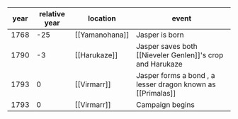 |  year  | relative year |  location | event | 
| ------ | ------------- | --------- | ----- |
|  1768 | -25 | [[Yamanohana]] | Jasper is born |
| 1790 | -3 | [[Harukaze]] | Jasper saves both [[Nieveler Genlen]]'s crop and Harukaze |
| 1793 | 0 | [[Virmarr]] | Jasper forms a bond , a lesser dragon known as [[Primalas]] |
| 1793 | 0 | [[Virmarr]] | Campaign begins |